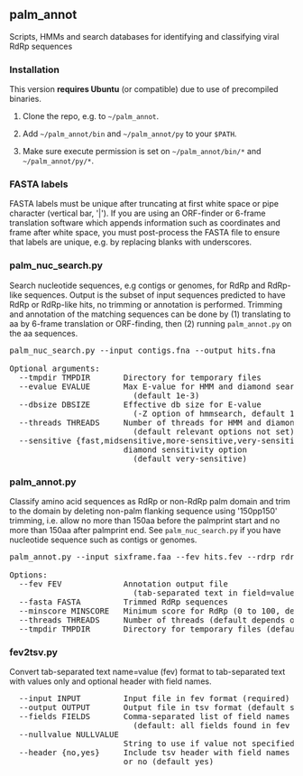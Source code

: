 ## palm_annot
Scripts, HMMs and search databases for identifying and classifying viral RdRp sequences

### Installation

This version **requires Ubuntu** (or compatible) due to use of precompiled binaries.

1. Clone the repo, e.g. to `~/palm_annot`.

2. Add `~/palm_annot/bin` and `~/palm_annot/py` to your `$PATH`.

3. Make sure execute permission is set on `~/palm_annot/bin/*` and `~/palm_annot/py/*`.

### FASTA labels

FASTA labels must be unique after truncating at first white space or pipe character (vertical bar, '|').
If you are using an ORF-finder or 6-frame translation software which appends information such as coordinates
and frame after white space, you must post-process the FASTA file to ensure that labels are unique, e.g. by
replacing blanks with underscores.

### palm_nuc_search.py

Search nucleotide sequences, e.g contigs or genomes, for RdRp and RdRp-like sequences. Output is the subset of input
sequences predicted to have RdRp or RdRp-like hits, no trimming or annotation is performed. Trimming and annotation of the
matching sequences can be done by (1) translating to aa by 6-frame translation or ORF-finding, then (2) running
`palm_annot.py` on the aa sequences.
<pre>
palm_nuc_search.py --input contigs.fna --output hits.fna

Optional arguments:
  --tmpdir TMPDIR       Directory for temporary files
  --evalue EVALUE       Max E-value for HMM and diamond search
                          (default 1e-3)
  --dbsize DBSIZE       Effective db size for E-value
                          (-Z option of hmmsearch, default 100000)
  --threads THREADS     Number of threads for HMM and diamond search
                          (default relevant options not set)
  --sensitive {fast,midsensitive,more-sensitive,very-sensitive}
                        diamond sensitivity option
                          (default very-sensitive)
</pre>

### palm_annot.py

Classify amino acid sequences as RdRp or non-RdRp palm domain and trim to the domain by deleting non-palm flanking sequence
using '150pp150' trimming, i.e. allow no more than 150aa before the palmprint start and no more than 150aa after palmprint
end. See `palm_nuc_search.py` if you have nucleotide sequence such as contigs or genomes.

<pre>
palm_annot.py --input sixframe.faa --fev hits.fev --rdrp rdrp.faa -xdxp xdxp.faa

Options:
  --fev FEV             Annotation output file
                          (tab-separated text in field=value format)
  --fasta FASTA         Trimmed RdRp sequences
  --minscore MINSCORE   Minimum score for RdRp (0 to 100, default 75)
  --threads THREADS     Number of threads (default depends on invoked script or binary)
  --tmpdir TMPDIR       Directory for temporary files (default /tmp)
</pre>
</pre>

### fev2tsv.py

Convert tab-separated text name=value (fev) format to tab-separated text with
values only and optional header with field names.

<pre>
  --input INPUT         Input file in fev format (required)
  --output OUTPUT       Output file in tsv format (default stdout)
  --fields FIELDS       Comma-separated list of field names
                          (default: all fields found in fev file)
  --nullvalue NULLVALUE
                        String to use if value not specified (default empty string)
  --header {no,yes}     Include tsv header with field names as first line, yes
                        or no (default yes)
</pre>
